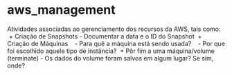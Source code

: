 # aws_management
Atividades associadas ao gerenciamento dos recursos da AWS, tais como:
  + Criação de Snapshots
    - Documentar a data e o ID do Snapshot
  + Criação de Máquinas
    - Para quê a máquina está sendo usada?
    - Por que foi escolhido aquele tipo de instância?
  + Pôr fim a uma máquina/volume (terminate)
    - Os dados do volume foram salvos em algum lugar? Se sim, onde? 
